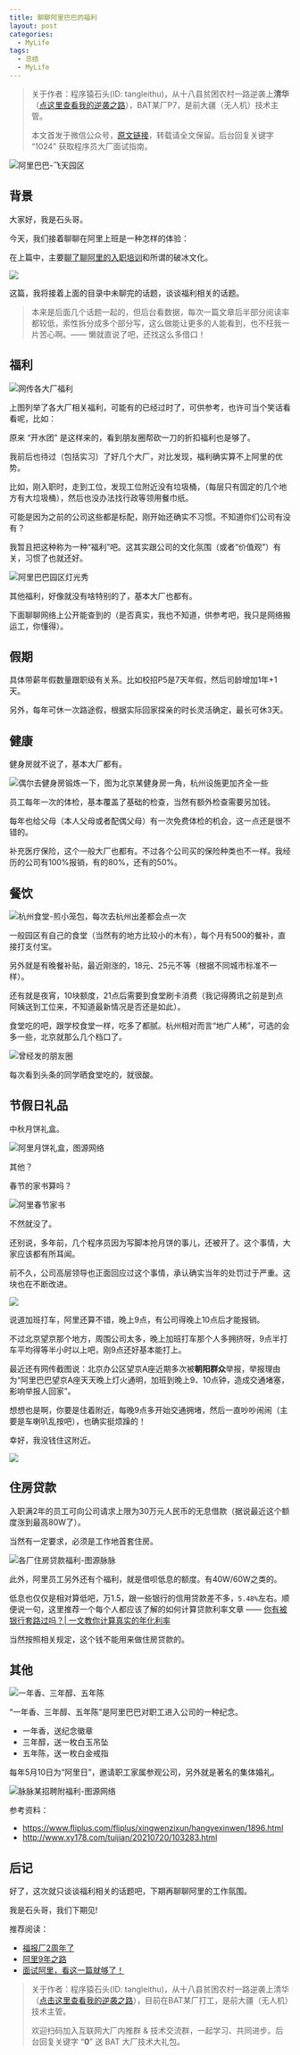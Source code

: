 ```yaml
---
title: 聊聊阿里巴巴的福利
layout: post
categories:
  - MyLife
tags:
  - 总结
  - MyLife
---
```


> 关于作者：程序猿石头(ID: tangleithu)，从十八县贫困农村一路逆袭上**清华**（[点这里查看我的逆袭之路](https://mp.weixin.qq.com/s/G3i7qWK1MPvJ-BfUxfOycQ)），BAT某厂P7，是前大疆（无人机）技术主管。
>
> 本文首发于微信公众号，[原文链接](https://mp.weixin.qq.com/s?__biz=MzI3OTUzMzcwNw==&amp;mid=2247498018&amp;idx=1&amp;sn=d122e1a5ab60094dac95c0d45a8f8f71&amp;chksm=eb44f8c6dc3371d0fb8733f2cc474a3d298794a5aa3bcf1b285563b20218ee73c41f6b4bbb4f&token=1503745258&lang=zh_CN#rd)，转载请全文保留。后台回复关键字 “1024” 获取程序员大厂面试指南。

![阿里巴巴-飞天园区](https://gitee.com/tangleithu/blog-resources/raw/master/2021-10-10/1633863362835-aliyun.jpg)

## 背景

大家好，我是石头哥。

今天，我们接着聊聊在阿里上班是一种怎样的体验：

在上篇中，主要[聊了聊阿里的入职培训](https://mp.weixin.qq.com/s/86GELntTUUq2GU6bahiszA)和所谓的破冰文化。

![](https://files.mdnice.com/user/71/387dfe6f-cfed-4408-a431-98019cbc1f6e.png)

这篇，我将接着上面的目录中未聊完的话题，谈谈福利相关的话题。

>本来是后面几个话题一起的，但后台看数据，每次一篇文章后半部分阅读率都较低，索性拆分成多个部分写，这么做能让更多的人能看到，也不枉我一片苦心啊。—— 懒就直说了吧，还找这么多借口！

## 福利

![网传各大厂福利](https://gitee.com/tangleithu/blog-resources/raw/master/2021-10-10/1633862530716-image.png)

上图列举了各大厂相关福利，可能有的已经过时了，可供参考，也许可当个笑话看看呢，比如：

原来 “开水团” 是这样来的，看到朋友圈帮砍一刀的折扣福利也是够了。

我前后也待过（包括实习）了好几个大厂，对比发现，福利确实算不上阿里的优势。

比如，刚入职时，走到工位，发现工位附近没有垃圾桶，（每层只有固定的几个地方有大垃圾桶），然后也没办法找行政等领用餐巾纸。

可能是因为之前的公司这些都是标配，刚开始还确实不习惯。不知道你们公司有没有？

我暂且把这种称为一种“福利”吧。这其实跟公司的文化氛围（或者“价值观”）有关，习惯了也就还好。

![阿里巴巴园区灯光秀](https://gitee.com/tangleithu/blog-resources/raw/master/2021-10-10/1633862422175-ali-11-11.jpg)

其他福利，好像就没有啥特别的了，基本大厂也都有。

下面聊聊网络上公开能查到的（是否真实，我也不知道，供参考吧，我只是网络搬运工，你懂得）。

## 假期

具体带薪年假数量跟职级有关系。比如校招P5是7天年假，然后司龄增加1年+1天。

另外，每年可休一次路途假，根据实际回家探亲的时长灵活确定，最长可休3天。

## 健康

健身房就不说了，基本大厂都有。

![偶尔去健身房锻炼一下，图为北京某健身房一角，杭州设施更加齐全一些](https://gitee.com/tangleithu/blog-resources/raw/master/2021-10-10/1633864769448-ali-gym.jpg)

员工每年一次的体检，基本覆盖了基础的检查，当然有额外检查需要另加钱。

每年也给父母（本人父母或者配偶父母）有一次免费体检的机会，这一点还是很不错的。

补充医疗保险，这个一般大厂也都有。不过各个公司买的保险种类也不一样。我经历的公司有100%报销，有的80%，还有的50%。

## 餐饮

![杭州食堂-煎小笼包，每次去杭州出差都会点一次](https://gitee.com/tangleithu/blog-resources/raw/master/2021-10-10/1633862997269-image.png)

一般园区有自己的食堂（当然有的地方比较小的木有），每个月有500的餐补，直接打支付宝。

另外就是有晚餐补贴，最近刚涨的，18元、25元不等（根据不同城市标准不一样）。

还有就是夜宵，10块额度，21点后需要到食堂刷卡消费（我记得腾讯之前是到点阿姨送到工位来，不知道最新情况是否还是如此）。

食堂吃的吧，跟学校食堂一样，吃多了都腻。杭州相对而言“地广人稀”，可选的会多一些，北京就那么几个档口了。

![曾经发的朋友圈](https://gitee.com/tangleithu/blog-resources/raw/master/2021-10-10/1633864060205-image.png)

每次看到头条的同学晒食堂吃的，就很酸。

## 节假日礼品

中秋月饼礼盒。

![阿里月饼礼盒，图源网络](https://gitee.com/tangleithu/blog-resources/raw/master/2021-10-10/1633865736923-ali-yuebing.jpg)

其他？

春节的家书算吗？ 

![阿里春节家书](https://gitee.com/tangleithu/blog-resources/raw/master/2021-10-10/1633865670661-ali-jiashu.jpg)

不然就没了。

还别说，多年前，几个程序员因为写脚本抢月饼的事儿，还被开了。这个事情，大家应该都有所耳闻。

前不久，公司高层领导也正面回应过这个事情，承认确实当年的处罚过于严重。这块也在不断改进。

![](https://gitee.com/tangleithu/blog-resources/raw/master/2021-10-10/1633863651955-image.png)

说道加班打车，阿里还算不错，晚上9点，有公司得晚上10点后才能报销。 

不过北京望京那个地方，周围公司太多，晚上加班打车那个人多拥挤呀，9点半打车平均得等半小时以上吧，刚9点还好基本能打上。

最近还有网传截图说：北京办公区望京A座近期多次被**朝阳群众**举报，举报理由为“阿里巴巴望京A座天天晚上灯火通明，加班到晚上9、10点钟，造成交通堵塞，影响举报人回家”。

想想也是啊，你要是住着附近，每晚9点多开始交通拥堵，然后一直吵吵闹闹（主要是车喇叭乱按吧），也确实挺烦躁的！

幸好，我没钱住这附近。

![](https://img.soogif.com/CQbmGKcWCxm9NHfrWyoGQfO6sfXvRLlp.gif?scope=mdnice)


## 住房贷款

入职满2年的员工可向公司请求上限为30万元人民币的无息借款（据说最近这个额度涨到最高80W了）。 

当然有一定要求，必须是工作地首套住房。

![各厂住房贷款福利-图源脉脉](https://gitee.com/tangleithu/blog-resources/raw/master/2021-10-10/1633860806521-image.png)

此外，阿里员工另外还有个福利，就是借呗低息的额度。有40W/60W之类的。

低息也仅仅是相对算低吧，万1.5，跟一些银行的信用贷款差不多，`5.48%`左右。顺便说一句，这里推荐一个每个人都应该了解的如何计算贷款利率文章 —— [你有被银行套路过吗？| 一文教你计算真实的年化利率](https://mp.weixin.qq.com/s/IpG8jF-IQPODB2siLJV5Ag)

当然按照相关规定，这个钱不能用来做住房贷款的。

## 其他

![一年香、三年醇、五年陈](https://gitee.com/tangleithu/blog-resources/raw/master/2021-10-23/1635000467839-image.png)

“一年香、三年醇、五年陈”是阿里巴巴对职工进入公司的一种纪念。

- 一年香，送纪念徽章
- 三年醇，送一枚白玉吊坠
- 五年陈，送一枚白金戒指

每年5月10日为“阿里日”，邀请职工家属参观公司，另外就是著名的集体婚礼。

![脉脉某招聘附福利-图源网络](https://gitee.com/tangleithu/blog-resources/raw/master/2021-10-10/1633866229422-image.png)

参考资料：

- https://www.fliplus.com/fliplus/xingwenzixun/hangyexinwen/1896.html
- http://www.xy178.com/tuijian/20210720/103283.html

## 后记 

好了，这次就只谈谈福利相关的话题吧，下期再聊聊阿里的工作氛围。

我是石头哥，我们下期见!

推荐阅读：

- [福报厂2周年了](https://mp.weixin.qq.com/s/86GELntTUUq2GU6bahiszA)
- [阿里9年之路](https://mp.weixin.qq.com/s/WIzwrtCobt5Nj6SCri5Tmw) 
- [面试阿里，看这一篇就够了！](https://mp.weixin.qq.com/s/h_pCxpAP0BaJjs--PHDWCA)

> 关于作者：程序猿石头(ID: tangleithu)，从十八县贫困农村一路逆袭上清华（[点击这里查看我的逆袭之路](https://mp.weixin.qq.com/s/G3i7qWK1MPvJ-BfUxfOycQ)），目前在BAT某厂打工，是前大疆（无人机）技术主管。
>
> 欢迎扫码加入互联网大厂内推群 & 技术交流群，一起学习、共同进步。后台回复关键字 “**0**” 送 BAT 大厂技术大礼包。
